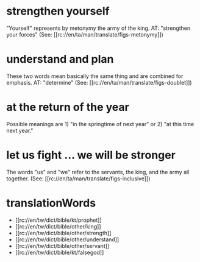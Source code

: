 # strengthen yourself

"Yourself" represents by metonymy the army of the king. AT: "strengthen your forces" (See: [[rc://en/ta/man/translate/figs-metonymy]])

# understand and plan

These two words mean basically the same thing and are combined for emphasis. AT: "determine" (See: [[rc://en/ta/man/translate/figs-doublet]])

# at the return of the year

Possible meanings are 1) "in the springtime of next year" or 2) "at this time next year."

# let us fight ... we will be stronger

The words "us" and "we" refer to the servants, the king, and the army all together. (See: [[rc://en/ta/man/translate/figs-inclusive]])

# translationWords

* [[rc://en/tw/dict/bible/kt/prophet]]
* [[rc://en/tw/dict/bible/other/king]]
* [[rc://en/tw/dict/bible/other/strength]]
* [[rc://en/tw/dict/bible/other/understand]]
* [[rc://en/tw/dict/bible/other/servant]]
* [[rc://en/tw/dict/bible/kt/falsegod]]